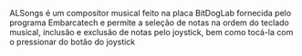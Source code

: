 ALSongs é um compositor musical feito na placa BitDogLab fornecida pelo programa Embarcatech e permite a seleção de notas na ordem do teclado musical, inclusão e exclusão de notas pelo joystick, bem como tocá-la com o pressionar do botão do joystick
